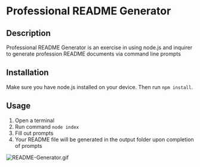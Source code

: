 # Professional README Generator

## Description
Professional README Generator is an exercise in using node.js and inquirer to generate profession README documents via command line prompts

## Installation
Make sure you have node.js installed on your device. Then run `npm install`.

## Usage

1. Open a terminal
2. Run command `node index`
3. Fill out prompts
4. Your README file will be generated in the output folder upon completion of prompts

![README-Generator.gif](README-Generator.gif)